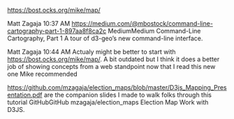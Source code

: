 https://bost.ocks.org/mike/map/



Matt Zagaja 10:37 AM
https://medium.com/@mbostock/command-line-cartography-part-1-897aa8f8ca2c
MediumMedium
Command-Line Cartography, Part 1
A tour of d3-geo’s new command-line interface.

Matt Zagaja 10:44 AM
Actualy might be better to start with https://bost.ocks.org/mike/map/. A bit outdated but I think it does a better job of showing concepts from a web standpoint now that I read this new one Mike recommended

https://github.com/mzagaja/election_maps/blob/master/D3js_Mapping_Presentation.pdf are the companion slides I made to walk folks through this tutorial
GitHubGitHub
mzagaja/election_maps
Election Map Work with D3JS.
